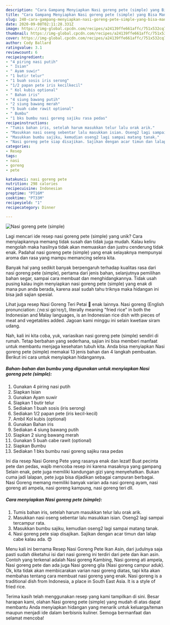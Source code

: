 ```yaml
---
description: "Cara Gampang Menyiapkan Nasi goreng pete (simple) yang Bisa Manjain Lidah"
title: "Cara Gampang Menyiapkan Nasi goreng pete (simple) yang Bisa Manjain Lidah"
slug: 240-cara-gampang-menyiapkan-nasi-goreng-pete-simple-yang-bisa-manjain-lidah
date: 2020-09-08T02:11:28.331Z
image: https://img-global.cpcdn.com/recipes/a24139ffe661affc/751x532cq70/nasi-goreng-pete-simple-foto-resep-utama.jpg
thumbnail: https://img-global.cpcdn.com/recipes/a24139ffe661affc/751x532cq70/nasi-goreng-pete-simple-foto-resep-utama.jpg
cover: https://img-global.cpcdn.com/recipes/a24139ffe661affc/751x532cq70/nasi-goreng-pete-simple-foto-resep-utama.jpg
author: Cody Ballard
ratingvalue: 3.1
reviewcount: 6
recipeingredient:
- "4 piring nasi putih"
- " Isian"
- " Ayam suwir"
- "1 butir telur"
- "1 buah sosis iris serong"
- "1/2 papan pete iris kecilkecil"
- " Kol kubis optional"
- " Bahan iris"
- "4 siung bawang putih"
- "2 siung bawang merah"
- "5 buah cabe rawit optional"
- " Bumbu"
- "1 bks bumbu nasi goreng sajiku rasa pedas"
recipeinstructions:
- "Tumis bahan iris, setelah harum masukkan telur lalu orak arik."
- "Masukkan nasi oseng sebentar lalu masukkan isian. Oseng2 lagi sampai tercampur rata."
- "Masukkan bumbu sajiku, kemudian oseng2 lagi sampai matang tanak."
- "Nasi goreng pete siap disajikan. Sajikan dengan acar timun dan lalap cabe kalau ada. 😍"
categories:
- Resep
tags:
- nasi
- goreng
- pete

katakunci: nasi goreng pete 
nutrition: 298 calories
recipecuisine: Indonesian
preptime: "PT16M"
cooktime: "PT33M"
recipeyield: "1"
recipecategory: Dinner

---
```



![Nasi goreng pete (simple)](https://img-global.cpcdn.com/recipes/a24139ffe661affc/751x532cq70/nasi-goreng-pete-simple-foto-resep-utama.jpg)

Lagi mencari ide resep nasi goreng pete (simple) yang unik? Cara menyiapkannya memang tidak susah dan tidak juga mudah. Kalau keliru mengolah maka hasilnya tidak akan memuaskan dan justru cenderung tidak enak. Padahal nasi goreng pete (simple) yang enak selayaknya mempunyai aroma dan rasa yang mampu memancing selera kita.

Banyak hal yang sedikit banyak berpengaruh terhadap kualitas rasa dari nasi goreng pete (simple), pertama dari jenis bahan, selanjutnya pemilihan bahan segar, sampai cara membuat dan menghidangkannya. Tidak usah pusing kalau ingin menyiapkan nasi goreng pete (simple) yang enak di mana pun anda berada, karena asal sudah tahu triknya maka hidangan ini bisa jadi sajian spesial.

Lihat juga resep Nasi Goreng Teri Petai 💚 enak lainnya. Nasi goreng (English pronunciation: /ˌnɑːsi ɡɒˈrɛŋ/), literally meaning &#34;fried rice&#34; in both the Indonesian and Malay languages, is an Indonesian rice dish with pieces of meat and vegetables added. Jagoan kami minggu ini selain kwetiaw siram udang.


Nah, kali ini kita coba, yuk, variasikan nasi goreng pete (simple) sendiri di rumah. Tetap berbahan yang sederhana, sajian ini bisa memberi manfaat untuk membantu menjaga kesehatan tubuh kita. Anda bisa menyiapkan Nasi goreng pete (simple) memakai 13 jenis bahan dan 4 langkah pembuatan. Berikut ini cara untuk menyiapkan hidangannya.

<!--inarticleads1-->

##### Bahan-bahan dan bumbu yang digunakan untuk menyiapkan Nasi goreng pete (simple):

1. Gunakan 4 piring nasi putih
1. Siapkan  Isian
1. Gunakan  Ayam suwir
1. Siapkan 1 butir telur
1. Sediakan 1 buah sosis (iris serong)
1. Sediakan 1/2 papan pete (iris kecil-kecil)
1. Ambil  Kol kubis (optional)
1. Gunakan  Bahan iris
1. Sediakan 4 siung bawang putih
1. Siapkan 2 siung bawang merah
1. Gunakan 5 buah cabe rawit (optional)
1. Siapkan  Bumbu
1. Sediakan 1 bks bumbu nasi goreng sajiku rasa pedas


Ini dia resep Nasi Goreng Pete yang rasanya enak dan lezat! Buat pecinta pete dan pedas, wajib mencoba resep ini karena masaknya yang gampang Selain enak, pete juga memiliki kandungan gizi yang menyehatkan. Bukan cuma jadi lalapan, pete juga bisa dijadikan sebagai campuran berbagai. Nasi Goreng memang memiliki banyak varian ada nasi goreng ayam, nasi goreng ati ampela, nasi goreng kampung, nasi goreng teri dll. 

<!--inarticleads2-->

##### Cara menyiapkan Nasi goreng pete (simple):

1. Tumis bahan iris, setelah harum masukkan telur lalu orak arik.
1. Masukkan nasi oseng sebentar lalu masukkan isian. Oseng2 lagi sampai tercampur rata.
1. Masukkan bumbu sajiku, kemudian oseng2 lagi sampai matang tanak.
1. Nasi goreng pete siap disajikan. Sajikan dengan acar timun dan lalap cabe kalau ada. 😍


Menu kali ini bernama Resep Nasi Goreng Pete Ikan Asin, dari judulnya saja pasti sudah diketahui isi dari nasi goreng ini terdiri dari pete dan ikan asin. Contoh yang terkenal adalah Nasi goreng Kambing, Nasi goreng ati ampela, Nasi goreng pete dan ada juga Nasi goreng gila (Nasi goreng campur aduk). Ok, kita tidak akan membicarakan varian nasi goreng diatas, tapi kita akan membahas tentang cara membuat nasi goreng yang enak. Nasi goreng is a traditional dish from Indonesia, a place in South East Asia. It is a style of fried rice. 

Terima kasih telah menggunakan resep yang kami tampilkan di sini. Besar harapan kami, olahan Nasi goreng pete (simple) yang mudah di atas dapat membantu Anda menyiapkan hidangan yang menarik untuk keluarga/teman maupun menjadi ide dalam berbisnis kuliner. Semoga bermanfaat dan selamat mencoba!
